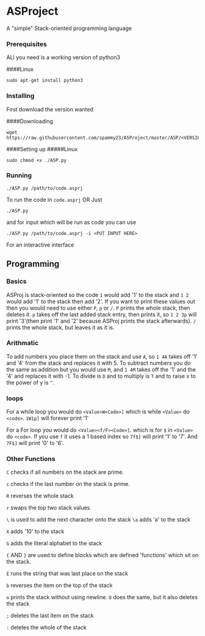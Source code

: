 # ASProject

A "simple" Stack-oriented programming language

### Prerequisites

ALl you need is a working version of python3

####Linux
```
sudo apt-get install python3
```

### Installing
First download the version wanted

####Downloading
```
wget https://raw.githubusercontent.com/spammy23/ASProject/master/ASP/<VERSION>/ASP.py
```

####Setting up
#####Linux
```
sudo chmod +x ./ASP.py
```
### Running
```
./ASP.py /path/to/code.asprj
```
To run the code in `code.asprj`
OR
Just
```
./ASP.py
```
and for input which will be run as code you can use
```
./ASP.py /path/to/code.asprj -i <PUT INPUT HERE>
```

For an interactive interface

## Programming
### Basics
ASProj is stack-oriented so the code `1` would add '1' to the stack and `1 2` would add '1' to the stack then add '2'.
If you want to print these values out then you would need to use either `P`, `p` or `/`. `P` prints the whole stack, then deletes it. `p` takes off the last added stack entry, then prints it, so `1 2 3p` will print '3'(then print '1' and '2' because ASProj prints the stack afterwards). `/` prints the whole stack, but leaves it as it is.
### Arithmatic
To add numbers you place them on the stack and use `A`, so `1 4A` takes off '1' and '4' from the stack and replaces it with 5.
To subtract numbers you do the same as addition but you would use `M`, and `1 4M` takes off the '1' and the '4' and replaces it with -1.
To divide is `D` and to multiply is `T` and to raise x to the power of y is `^`.
### loops
For a while loop you would do `<Value>W<Code>]` which is while `<Value>` do `<code>`.
`1W1p]` will forever print '1'

For a For loop you would do `<Value><f/F><Code>]`.
which is for `$` in `<Value>` do `<code>`. If you use `f` it uses a 1 based index so `7f$]` will print '1' to '7'. And `7F$]` will print '0' to '6'.
### Other Functions
`C` checks if all numbers on the stack are prime.

`c` checks if the last number on the stack is prime.

`R` reverses the whole stack

`r` swaps the top two stack values

`\` is used to add the next character onto the stack `\a` adds 'a' to the stack

`X` adds '10' to the stack

`G` adds the literal alphabet to the stack

`{` AND `}` are used to define blocks which are defined 'functions' which sit on the stack.

`E` runs the string that was last place on the stack

`b` reverses the item on the top of the stack

`o` prints the stack without using newline. `O` does the same, but it also deletes the stack

`;` deletes the last item on the stack

`:` deletes the whole of the stack
